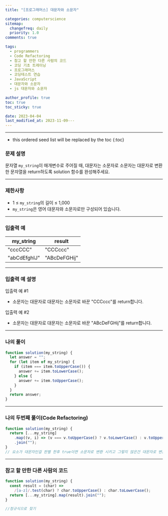 ```yaml
---
title: "[프로그래머스] 대문자와 소문자"

categories: computerscience
sitemap:
  changefreq: daily
  priority: 1.0
comments: true

tags:
  - programmers
  - Code Refactoring
  - 참고 할 만한 다른 사람의 코드
  - 코딩 기초 트레이닝
  - 프로그래머스
  - 코딩테스트 연습
  - JavaScript
  - 대문자와 소문자
  - js 대문자와 소문자

author_profile: true
toc: true
toc_sticky: true

date: 2023-04-04
last_modified_at: 2023-11-09---
---
```


---

<!-- prettier-ignore -->
* this ordered seed list will be replaced by the toc 
{:toc}

### 문제 설명

문자열 `my_string`이 매개변수로 주어질 때, 대문자는 소문자로 소문자는 대문자로 변환한 문자열을 return하도록 solution 함수를 완성해주세요.

---

### 제한사항

- 1 ≤ `my_string`의 길이 ≤ 1,000
- `my_string`은 영어 대문자와 소문자로만 구성되어 있습니다.

---

### 입출력 예

| my_string    | result       |
| ------------ | ------------ |
| "cccCCC"     | "CCCccc"     |
| "abCdEfghIJ" | "ABcDeFGHij" |

---

### 입출력 예 설명

입출력 예 #1

- 소문자는 대문자로 대문자는 소문자로 바꾼 "CCCccc"를 return합니다.

입출력 예 #2

- 소문자는 대문자로 대문자는 소문자로 바꾼 "ABcDeFGHij"를 return합니다.

---

### 나의 풀이

```jsx
function solution(my_string) {
  let answer = "";
  for (let item of my_string) {
    if (item === item.toUpperCase()) {
      answer += item.toLowerCase();
    } else {
      answer += item.toUpperCase();
    }
  }
  return answer;
}
```

---

### 나의 두번째 풀이(Code Refactoring)

```jsx
function solution(my_string) {
  return [...my_string]
    .map((v, i) => (v === v.toUpperCase() ? v.toLowerCase() : v.toUpperCase()))
    .join("");
}
// 요소가 대문자인걸 판별 한후 true이면 소문자로 변환 시키고 그렇지 않은건 대문자로 변환
```

---

### 참고 할 만한 다른 사람의 코드

```jsx
function solution(my_string) {
  const result = (char) =>
    /[a-z]/.test(char) ? char.toUpperCase() : char.toLowerCase();
  return [...my_string].map(result).join("");
}

//정규식으로 찾기
```
